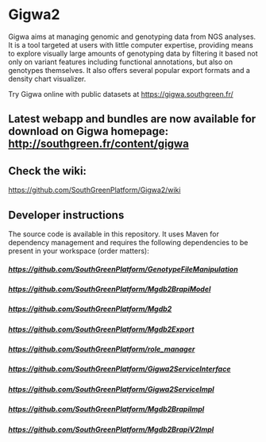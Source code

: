 # Gigwa2

Gigwa aims at managing genomic and genotyping data from NGS analyses. It is a tool targeted at users with little computer expertise, providing means to explore visually large amounts of genotyping data by filtering it based not only on variant features including functional annotations, but also on genotypes themselves. It also offers several popular export formats and a density chart visualizer.

Try Gigwa online with public datasets at https://gigwa.southgreen.fr/

## Latest webapp and bundles are now available for download on Gigwa homepage: http://southgreen.fr/content/gigwa

## Check the wiki:
https://github.com/SouthGreenPlatform/Gigwa2/wiki

## Developer instructions

The source code is available in this repository. It uses Maven for dependency management and requires the following dependencies to be present in your workspace (order matters):

##### https://github.com/SouthGreenPlatform/GenotypeFileManipulation
##### https://github.com/SouthGreenPlatform/Mgdb2BrapiModel
##### https://github.com/SouthGreenPlatform/Mgdb2
##### https://github.com/SouthGreenPlatform/Mgdb2Export
##### https://github.com/SouthGreenPlatform/role_manager
##### https://github.com/SouthGreenPlatform/Gigwa2ServiceInterface
##### https://github.com/SouthGreenPlatform/Gigwa2ServiceImpl
##### https://github.com/SouthGreenPlatform/Mgdb2BrapiImpl
##### https://github.com/SouthGreenPlatform/Mgdb2BrapiV2Impl
